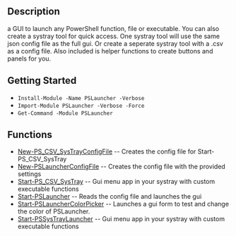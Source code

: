 ## Description
a GUI to launch any PowerShell function, file or executable. You can also create a systray tool for quick access. One systray tool will use
the same json config file as the full gui. Or create a seperate systray tool with a .csv as a config file.
Also included is helper functions to create buttons and panels for you.

## Getting Started
- `Install-Module -Name PSLauncher -Verbose`
- `Import-Module PSLauncher -Verbose -Force`
- `Get-Command -Module PSLauncher`

## Functions
- [New-PS_CSV_SysTrayConfigFile](New-PS_CSV_SysTrayConfigFile.md) -- Creates the config file for Start-PS_CSV_SysTray
- [New-PSLauncherConfigFile](New-PSLauncherConfigFile.md) -- Creates the config file with the provided settings
- [Start-PS_CSV_SysTray](Start-PS_CSV_SysTray.md) -- Gui menu app in your systray with custom executable functions
- [Start-PSLauncher](Start-PSLauncher.md) -- Reads the config file and launches the gui
- [Start-PSLauncherColorPicker](Start-PSLauncherColorPicker.md) -- Launches a gui form to test and change the color of PSLauncher.
- [Start-PSSysTrayLauncher](Start-PSSysTrayLauncher.md) -- Gui menu app in your systray with custom executable functions


